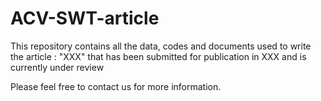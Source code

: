# ACV-SWT-article
This repository contains all the data, codes and documents used to write the article :
"XXX"
that has been submitted for publication in XXX and is currently under review

Please feel free to contact us for more information.
